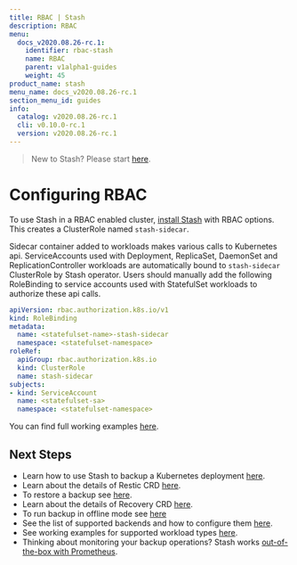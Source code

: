 ```yaml
---
title: RBAC | Stash
description: RBAC
menu:
  docs_v2020.08.26-rc.1:
    identifier: rbac-stash
    name: RBAC
    parent: v1alpha1-guides
    weight: 45
product_name: stash
menu_name: docs_v2020.08.26-rc.1
section_menu_id: guides
info:
  catalog: v2020.08.26-rc.1
  cli: v0.10.0-rc.1
  version: v2020.08.26-rc.1
---
```


> New to Stash? Please start [here](/docs/v2020.08.26-rc.1/concepts/README).

# Configuring RBAC

To use Stash in a RBAC enabled cluster, [install Stash](/docs/v2020.08.26-rc.1/setup/README) with RBAC options. This creates a ClusterRole named `stash-sidecar`.

Sidecar container added to workloads makes various calls to Kubernetes api. ServiceAccounts used with Deployment, ReplicaSet, DaemonSet and ReplicationController workloads are automatically bound to `stash-sidecar` ClusterRole by Stash operator. Users should manually add the following RoleBinding to service accounts used with StatefulSet workloads to authorize these api calls.

```yaml
apiVersion: rbac.authorization.k8s.io/v1
kind: RoleBinding
metadata:
  name: <statefulset-name>-stash-sidecar
  namespace: <statefulset-namespace>
roleRef:
  apiGroup: rbac.authorization.k8s.io
  kind: ClusterRole
  name: stash-sidecar
subjects:
- kind: ServiceAccount
  name: <statefulset-sa>
  namespace: <statefulset-namespace>
```

You can find full working examples [here](/docs/v2020.08.26-rc.1/guides/v1alpha1/workloads).

## Next Steps

- Learn how to use Stash to backup a Kubernetes deployment [here](/docs/v2020.08.26-rc.1/guides/v1alpha1/backup).
- Learn about the details of Restic CRD [here](/docs/v2020.08.26-rc.1/concepts/crds/v1alpha1/restic).
- To restore a backup see [here](/docs/v2020.08.26-rc.1/guides/v1alpha1/restore).
- Learn about the details of Recovery CRD [here](/docs/v2020.08.26-rc.1/concepts/crds/v1alpha1/recovery).
- To run backup in offline mode see [here](/docs/v2020.08.26-rc.1/guides/v1alpha1/offline_backup)
- See the list of supported backends and how to configure them [here](/docs/v2020.08.26-rc.1/guides/v1alpha1/backends/overview).
- See working examples for supported workload types [here](/docs/v2020.08.26-rc.1/guides/v1alpha1/workloads).
- Thinking about monitoring your backup operations? Stash works [out-of-the-box with Prometheus](/docs/v2020.08.26-rc.1/guides/v1alpha1/monitoring/overview).
